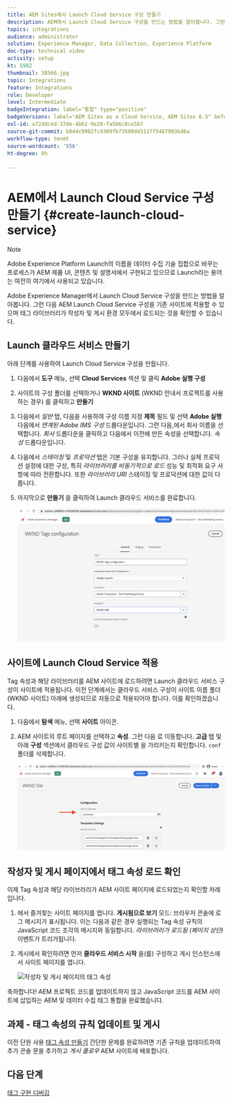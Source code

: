 ```yaml
---
title: AEM Sites에서 Launch Cloud Service 구성 만들기
description: AEM에서 Launch Cloud Service 구성을 만드는 방법을 알아봅니다. 그런 다음 Launch Cloud Service 구성을 기존 사이트에 적용할 수 있으며 태그 라이브러리가 작성자 및 게시 환경 모두에서 로드되는 것을 확인할 수 있습니다.
topics: integrations
audience: administrator
solution: Experience Manager, Data Collection, Experience Platform
doc-type: technical video
activity: setup
kt: 5982
thumbnail: 38566.jpg
topic: Integrations
feature: Integrations
role: Developer
level: Intermediate
badgeIntegration: label="통합" type="positive"
badgeVersions: label="AEM Sites as a Cloud Service, AEM Sites 6.5" before-title="false"
exl-id: a72ddced-37de-4b62-9e28-fa5b6c8ce5b7
source-git-commit: b044c9982fc9309fb73509dd3117f5467903bd6a
workflow-type: tm+mt
source-wordcount: '556'
ht-degree: 0%

---
```


# AEM에서 Launch Cloud Service 구성 만들기 {#create-launch-cloud-service}

>[!NOTE]
>
>Adobe Experience Platform Launch의 이름을 데이터 수집 기술 집합으로 바꾸는 프로세스가 AEM 제품 UI, 콘텐츠 및 설명서에서 구현되고 있으므로 Launch라는 용어는 여전히 여기에서 사용되고 있습니다.

Adobe Experience Manager에서 Launch Cloud Service 구성을 만드는 방법을 알아봅니다. 그런 다음 AEM Launch Cloud Service 구성을 기존 사이트에 적용할 수 있으며 태그 라이브러리가 작성자 및 게시 환경 모두에서 로드되는 것을 확인할 수 있습니다.

## Launch 클라우드 서비스 만들기

아래 단계를 사용하여 Launch Cloud Service 구성을 만듭니다.

1. 다음에서 **도구** 메뉴, 선택 **Cloud Services** 섹션 및 클릭 **Adobe 실행 구성**

1. 사이트의 구성 폴더를 선택하거나 **WKND 사이트** (WKND 안내서 프로젝트를 사용하는 경우) 를 클릭하고 **만들기**

1. 다음에서 _일반_ 탭, 다음을 사용하여 구성 이름 지정 **제목** 필드 및 선택 **Adobe 실행** 다음에서 _연계된 Adobe IMS 구성_ 드롭다운입니다. 그런 다음,에서 회사 이름을 선택합니다. _회사_ 드롭다운을 클릭하고 다음에서 이전에 만든 속성을 선택합니다. _속성_ 드롭다운입니다.

1. 다음에서 _스테이징_ 및 _프로덕션_ 탭은 기본 구성을 유지합니다. 그러나 실제 프로덕션 설정에 대한 구성, 특히 _라이브러리를 비동기적으로 로드_ 성능 및 최적화 요구 사항에 따라 전환합니다. 또한 _라이브러리 URI_ 스테이징 및 프로덕션에 대한 값이 다릅니다.

1. 마지막으로 **만들기** 을 클릭하여 Launch 클라우드 서비스를 완료합니다.

   ![Launch Cloud Services 구성](assets/launch-cloud-services-config.png)

## 사이트에 Launch Cloud Service 적용

Tag 속성과 해당 라이브러리를 AEM 사이트에 로드하려면 Launch 클라우드 서비스 구성이 사이트에 적용됩니다. 이전 단계에서는 클라우드 서비스 구성이 사이트 이름 폴더(WKND 사이트) 아래에 생성되므로 자동으로 적용되어야 합니다. 이를 확인하겠습니다.

1. 다음에서 **탐색** 메뉴, 선택 **사이트** 아이콘.

1. AEM 사이트의 루트 페이지를 선택하고 **속성**. 그런 다음 로 이동합니다. **고급** 탭 및 아래 **구성** 섹션에서 클라우드 구성 값이 사이트별 을 가리키는지 확인합니다. `conf` 폴더를 삭제합니다.

   ![사이트에 Cloud Services 구성 적용](assets/apply-cloud-services-config-to-site.png)

## 작성자 및 게시 페이지에서 태그 속성 로드 확인

이제 Tag 속성과 해당 라이브러리가 AEM 사이트 페이지에 로드되었는지 확인할 차례입니다.

1. 에서 즐겨찾는 사이트 페이지를 엽니다. **게시됨으로 보기** 모드: 브라우저 콘솔에 로그 메시지가 표시됩니다. 이는 다음과 같은 경우 실행되는 Tag 속성 규칙의 JavaScript 코드 조각의 메시지와 동일합니다. _라이브러리가 로드됨 (페이지 상단)_ 이벤트가 트리거됩니다.

1. 게시에서 확인하려면 먼저 **클라우드 서비스 시작** 을(를) 구성하고 게시 인스턴스에서 사이트 페이지를 엽니다.

   ![작성자 및 게시 페이지의 태그 속성](assets/tag-property-on-author-publish-pages.png)

축하합니다! AEM 프로젝트 코드를 업데이트하지 않고 JavaScript 코드를 AEM 사이트에 삽입하는 AEM 및 데이터 수집 태그 통합을 완료했습니다.

## 과제 - 태그 속성의 규칙 업데이트 및 게시

이전 단원 사용 [태그 속성 만들기](./create-tag-property.md) 간단한 문제를 완료하려면 기존 규칙을 업데이트하여 추가 콘솔 문을 추가하고 _게시 플로우_ AEM 사이트에 배포합니다.

## 다음 단계

[태그 구현 디버깅](debug-tags-implementation.md)
